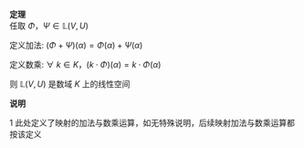 **定理**  
任取 $\Phi，\Psi\in\mathbb L(V,U)$  
  
定义加法:  $(\Phi+\Psi)(\alpha)=\Phi(\alpha)+\Psi(\alpha)$  
  
定义数乘:  $\forall\ k\in K，(k\cdot\Phi)(\alpha)=k\cdot\Phi(\alpha)$  
  
则 $\mathbb L(V,U)$ 是数域 $K$ 上的线性空间  
  
**说明**  
  
1 此处定义了映射的加法与数乘运算，如无特殊说明，后续映射加法与数乘运算都按该定义  

